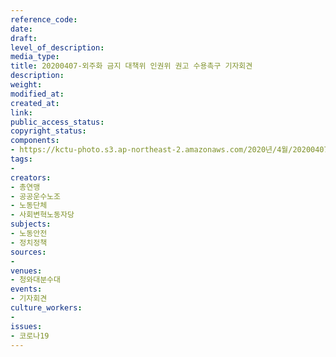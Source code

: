 ```yaml
---
reference_code: 
date: 
draft: 
level_of_description: 
media_type: 
title: 20200407-외주화 금지 대책위 인권위 권고 수용촉구 기자회견
description: 
weight: 
modified_at: 
created_at: 
link: 
public_access_status: 
copyright_status: 
components:
- https://kctu-photo.s3.ap-northeast-2.amazonaws.com/2020년/4월/20200407-외주화+금지+대책위+인권위+권고+수용촉구+기자회견/E6D_9180.jpg
tags:
- 
creators:
- 총연맹
- 공공운수노조
- 노동단체
- 사회변혁노동자당
subjects:
- 노동안전
- 정치정책
sources:
- 
venues:
- 청와대분수대
events:
- 기자회견
culture_workers:
- 
issues:
- 코로나19
---
```

